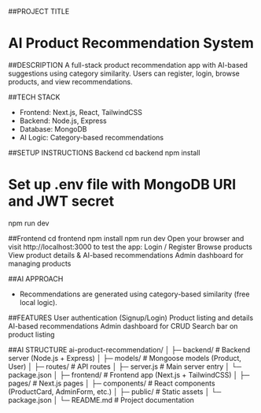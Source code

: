 ##PROJECT TITLE
# AI Product Recommendation System

##DESCRIPTION
A full-stack product recommendation app with AI-based suggestions using category similarity. Users can register, login, browse products, and view recommendations.

##TECH STACK
- Frontend: Next.js, React, TailwindCSS
- Backend: Node.js, Express
- Database: MongoDB
- AI Logic: Category-based recommendations

##SETUP INSTRUCTIONS
Backend
cd backend
npm install
# Set up .env file with MongoDB URI and JWT secret
npm run dev

##Frontend
cd frontend
npm install
npm run dev
Open your browser and visit http://localhost:3000
to test the app:
Login / Register
Browse products
View product details & AI-based recommendations
Admin dashboard for managing products

##AI APPROACH
- Recommendations are generated using category-based similarity (free local logic).

##FEATURES
User authentication (Signup/Login)
Product listing and details
AI-based recommendations
Admin dashboard for CRUD
Search bar on product listing

##AI STRUCTURE
ai-product-recommendation/
│
├─ backend/ # Backend server (Node.js + Express)
│ ├─ models/ # Mongoose models (Product, User)
│ ├─ routes/ # API routes
│ ├─ server.js # Main server entry
│ └─ package.json
│
├─ frontend/ # Frontend app (Next.js + TailwindCSS)
│ ├─ pages/ # Next.js pages
│ ├─ components/ # React components (ProductCard, AdminForm, etc.)
│ ├─ public/ # Static assets
│ └─ package.json
│
└─ README.md # Project documentation





